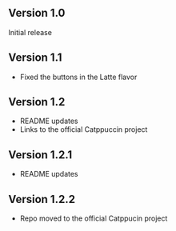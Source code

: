 ## Version 1.0

Initial release

## Version 1.1

- Fixed the buttons in the Latte flavor

## Version 1.2

- README updates
- Links to the official Catppuccin project

## Version 1.2.1

- README updates

## Version 1.2.2

- Repo moved to the official Catppucin project
